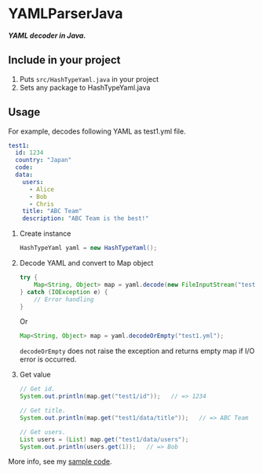 # YAMLParserJava

***YAML decoder in Java.***

## Include in your project

1. Puts `src/HashTypeYaml.java` in your project
1. Sets any package to HashTypeYaml.java

## Usage

For example, decodes following YAML as test1.yml file.

```yaml
test1:
  id: 1234
  country: "Japan"
  code:
  data:
    users:
      - Alice
      - Bob
      - Chris
    title: "ABC Team"
    description: "ABC Team is the best!"
```

1. Create instance
	
	```java
	HashTypeYaml yaml = new HashTypeYaml();
	```

1. Decode YAML and convert to Map object
	
	```java
	try {
	    Map<String, Object> map = yaml.decode(new FileInputStream("test1.yml"));
	} catch (IOException e) {
	    // Error handling
	}
	```
	
	Or
	
	```java
	Map<String, Object> map = yaml.decodeOrEmpty("test1.yml");
	```
	
	`decodeOrEmpty` does not raise the exception and returns empty map if I/O error is occurred.

1. Get value
	
	```java
	// Get id.
	System.out.println(map.get("test1/id"));   // => 1234
	
	// Get title.
	System.out.println(map.get("test1/data/title"));   // => ABC Team
	
	// Get users.
	List users = (List) map.get("test1/data/users");
	System.out.println(users.get(1));   // => Bob
	```

More info, see my [sample code](https://github.com/HituziANDO/YAMLParserJava/blob/master/src/Main.java).
